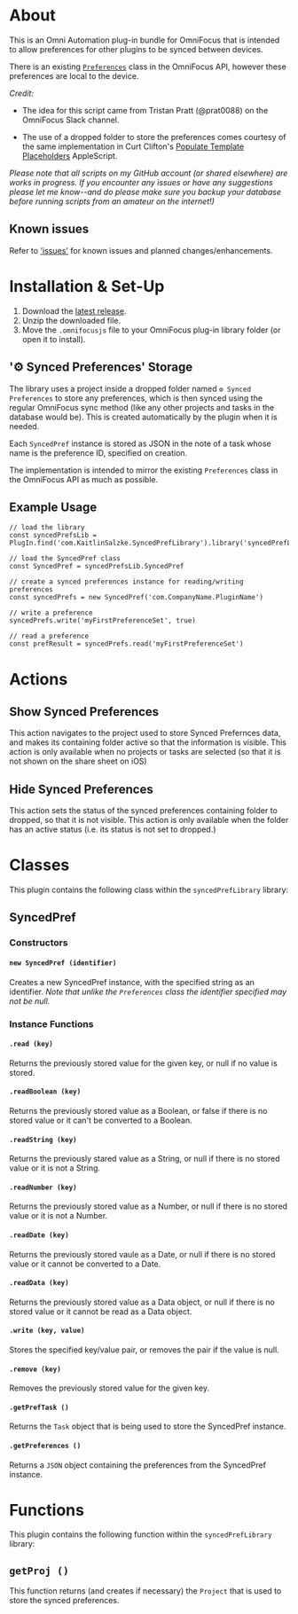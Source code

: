 # About

This is an Omni Automation plug-in bundle for OmniFocus that is intended to allow preferences for other plugins to be synced between devices.

There is an existing [`Preferences`](https://omni-automation.com/shared/preferences.html) class in the OmniFocus API, however these preferences are local to the device.

_Credit:_

* The idea for this script came from Tristan Pratt (@prat0088) on the OmniFocus Slack channel.

* The use of a dropped folder to store the preferences comes courtesy of the same implementation in Curt Clifton's [Populate Template Placeholders](http://curtclifton.net/poptemp) AppleScript.

_Please note that all scripts on my GitHub account (or shared elsewhere) are works in progress. If you encounter any issues or have any suggestions please let me know--and do please make sure you backup your database before running scripts from an amateur on the internet!)_

## Known issues

Refer to ['issues'](https://github.com/ksalzke/synced-preferences-for-omnifocus/issues) for known issues and planned changes/enhancements.

# Installation & Set-Up

1. Download the [latest release](https://github.com/ksalzke/synced-preferences-for-omnifocus/releases/latest).
2. Unzip the downloaded file.
3. Move the `.omnifocusjs` file to your OmniFocus plug-in library folder (or open it to install).

## '⚙️ Synced Preferences' Storage

The library uses a project inside a dropped folder named `⚙️ Synced Preferences` to store any preferences, which is then synced using the regular OmniFocus sync method (like any other projects and tasks in the database would be). This is created automatically by the plugin when it is needed.

Each `SyncedPref` instance is stored as JSON in the note of a task whose name is the preference ID, specified on creation.

The implementation is intended to mirror the existing `Preferences` class in the OmniFocus API as much as possible.

## Example Usage

```
// load the library
const syncedPrefsLib = PlugIn.find('com.KaitlinSalzke.SyncedPrefLibrary').library('syncedPrefLibrary')

// load the SyncedPref class
const SyncedPref = syncedPrefsLib.SyncedPref

// create a synced preferences instance for reading/writing preferences
const syncedPrefs = new SyncedPref('com.CompanyName.PluginName')

// write a preference
syncedPrefs.write('myFirstPreferenceSet', true)

// read a preference
const prefResult = syncedPrefs.read('myFirstPreferenceSet')
```

# Actions

## Show Synced Preferences

This action navigates to the project used to store Synced Prefernces data, and makes its containing folder active so that the information is visible. This action is only available when no projects or tasks are selected (so that it is not shown on the share sheet on iOS)

## Hide Synced Preferences

This action sets the status of the synced preferences containing folder to dropped, so that it is not visible. This action is only available when the folder has an active status (i.e. its status is not set to dropped.)

# Classes

This plugin contains the following class within the `syncedPrefLibrary` library:

## SyncedPref

### Constructors

#### `new SyncedPref (identifier)`

Creates a new SyncedPref instance, with the specified string as an identifier. _Note that unlike the `Preferences` class the identifier specified may not be null._

### Instance Functions

#### `.read (key)`

Returns the previously stored value for the given key, or null if no value is stored.

#### `.readBoolean (key)`

Returns the previously stored value as a Boolean, or false if there is no stored value or it can't be converted to a Boolean.

#### `.readString (key)`

Returns the previously stared value as a String, or null if there is no stored value or it is not a String.

#### `.readNumber (key)`

Returns the previously stored value as a Number, or null if there is no stored value or it is not a Number.

#### `.readDate (key)`

Returns the previously stored vaule as a Date, or null if there is no stored value or it cannot be converted to a Date.

#### `.readData (key)`

Returns the previously stored value as a Data object, or null if there is no stored value or it cannot be read as a Data object.

#### `.write (key, value)`

Stores the specified key/value pair, or removes the pair if the value is null.

#### `.remove (key)`

Removes the previously stored value for the given key.

#### `.getPrefTask ()`

Returns the `Task` object that is being used to store the SyncedPref instance.

#### `.getPreferences ()`

Returns a `JSON` object containing the preferences from the SyncedPref instance.

# Functions

This plugin contains the following function within the `syncedPrefLibrary` library:

## `getProj ()`

This function returns (and creates if necessary) the `Project` that is used to store the synced preferences.
